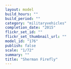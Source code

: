 ```yaml
---
layout: model
build_hours: ""
build_period: ""
category: "militaryvehicles"
completion_date: "2015"
flickr_set_id: ""
flickr_set_thumbnail_url: ""
model_id: "176"
publish: false
scale: "1/72"
summary: ""
title: "Sherman Firefly"
---
```




